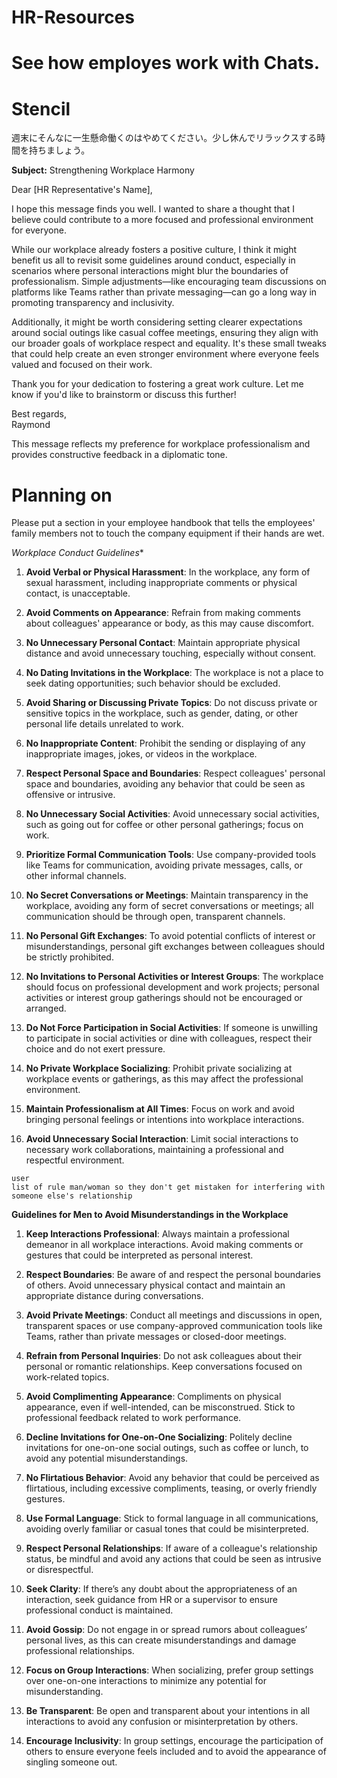 # HR-Resources

# See how employes work with Chats.

# Stencil
週末にそんなに一生懸命働くのはやめてください。少し休んでリラックスする時間を持ちましょう。

**Subject:** Strengthening Workplace Harmony  

Dear [HR Representative's Name],  

I hope this message finds you well. I wanted to share a thought that I believe could contribute to a more focused and professional environment for everyone.  

While our workplace already fosters a positive culture, I think it might benefit us all to revisit some guidelines around conduct, especially in scenarios where personal interactions might blur the boundaries of professionalism. Simple adjustments—like encouraging team discussions on platforms like Teams rather than private messaging—can go a long way in promoting transparency and inclusivity.  

Additionally, it might be worth considering setting clearer expectations around social outings like casual coffee meetings, ensuring they align with our broader goals of workplace respect and equality. It's these small tweaks that could help create an even stronger environment where everyone feels valued and focused on their work.  

Thank you for your dedication to fostering a great work culture. Let me know if you'd like to brainstorm or discuss this further!  

Best regards,  
Raymond  

This message reflects my preference for workplace professionalism and provides constructive feedback in a diplomatic tone.

# Planning on

Please put a section in your employee handbook that tells the employees' family members not to touch the company equipment if their hands are wet.

*Workplace Conduct Guidelines**

1. **Avoid Verbal or Physical Harassment**: In the workplace, any form of sexual harassment, including inappropriate comments or physical contact, is unacceptable.

2. **Avoid Comments on Appearance**: Refrain from making comments about colleagues' appearance or body, as this may cause discomfort.

3. **No Unnecessary Personal Contact**: Maintain appropriate physical distance and avoid unnecessary touching, especially without consent.

4. **No Dating Invitations in the Workplace**: The workplace is not a place to seek dating opportunities; such behavior should be excluded.

5. **Avoid Sharing or Discussing Private Topics**: Do not discuss private or sensitive topics in the workplace, such as gender, dating, or other personal life details unrelated to work.

6. **No Inappropriate Content**: Prohibit the sending or displaying of any inappropriate images, jokes, or videos in the workplace.

7. **Respect Personal Space and Boundaries**: Respect colleagues' personal space and boundaries, avoiding any behavior that could be seen as offensive or intrusive.

8. **No Unnecessary Social Activities**: Avoid unnecessary social activities, such as going out for coffee or other personal gatherings; focus on work.

9. **Prioritize Formal Communication Tools**: Use company-provided tools like Teams for communication, avoiding private messages, calls, or other informal channels.

10. **No Secret Conversations or Meetings**: Maintain transparency in the workplace, avoiding any form of secret conversations or meetings; all communication should be through open, transparent channels.

11. **No Personal Gift Exchanges**: To avoid potential conflicts of interest or misunderstandings, personal gift exchanges between colleagues should be strictly prohibited.

12. **No Invitations to Personal Activities or Interest Groups**: The workplace should focus on professional development and work projects; personal activities or interest group gatherings should not be encouraged or arranged.

13. **Do Not Force Participation in Social Activities**: If someone is unwilling to participate in social activities or dine with colleagues, respect their choice and do not exert pressure.

14. **No Private Workplace Socializing**: Prohibit private socializing at workplace events or gatherings, as this may affect the professional environment.

15. **Maintain Professionalism at All Times**: Focus on work and avoid bringing personal feelings or intentions into workplace interactions.

16. **Avoid Unnecessary Social Interaction**: Limit social interactions to necessary work collaborations, maintaining a professional and respectful environment.

```
user
list of rule man/woman so they don't get mistaken for interfering with someone else's relationship

```

**Guidelines for Men to Avoid Misunderstandings in the Workplace**

1. **Keep Interactions Professional**: Always maintain a professional demeanor in all workplace interactions. Avoid making comments or gestures that could be interpreted as personal interest.

2. **Respect Boundaries**: Be aware of and respect the personal boundaries of others. Avoid unnecessary physical contact and maintain an appropriate distance during conversations.

3. **Avoid Private Meetings**: Conduct all meetings and discussions in open, transparent spaces or use company-approved communication tools like Teams, rather than private messages or closed-door meetings.

4. **Refrain from Personal Inquiries**: Do not ask colleagues about their personal or romantic relationships. Keep conversations focused on work-related topics.

5. **Avoid Complimenting Appearance**: Compliments on physical appearance, even if well-intended, can be misconstrued. Stick to professional feedback related to work performance.

6. **Decline Invitations for One-on-One Socializing**: Politely decline invitations for one-on-one social outings, such as coffee or lunch, to avoid any potential misunderstandings.

7. **No Flirtatious Behavior**: Avoid any behavior that could be perceived as flirtatious, including excessive compliments, teasing, or overly friendly gestures.

8. **Use Formal Language**: Stick to formal language in all communications, avoiding overly familiar or casual tones that could be misinterpreted.

9. **Respect Personal Relationships**: If aware of a colleague's relationship status, be mindful and avoid any actions that could be seen as intrusive or disrespectful.

10. **Seek Clarity**: If there’s any doubt about the appropriateness of an interaction, seek guidance from HR or a supervisor to ensure professional conduct is maintained.

11. **Avoid Gossip**: Do not engage in or spread rumors about colleagues’ personal lives, as this can create misunderstandings and damage professional relationships.

12. **Focus on Group Interactions**: When socializing, prefer group settings over one-on-one interactions to minimize any potential for misunderstanding.

13. **Be Transparent**: Be open and transparent about your intentions in all interactions to avoid any confusion or misinterpretation by others.

14. **Encourage Inclusivity**: In group settings, encourage the participation of others to ensure everyone feels included and to avoid the appearance of singling someone out.
